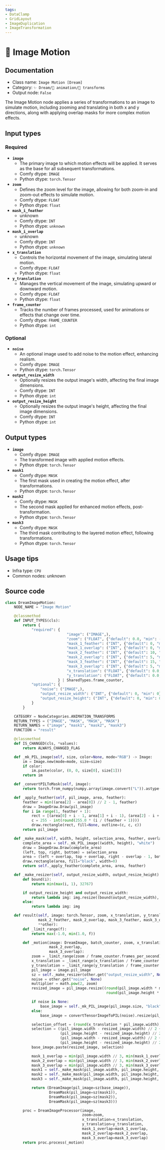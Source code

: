 ```yaml
---
tags:
- DataClamp
- GridLayout
- ImageDuplication
- ImageTransformation
---
```


# 🔀 Image Motion
## Documentation
- Class name: `Image Motion [Dream]`
- Category: `✨ Dream/🎥 animation/🔀 transforms`
- Output node: `False`

The Image Motion node applies a series of transformations to an image to simulate motion, including zooming and translating in both x and y directions, along with applying overlap masks for more complex motion effects.
## Input types
### Required
- **`image`**
    - The primary image to which motion effects will be applied. It serves as the base for all subsequent transformations.
    - Comfy dtype: `IMAGE`
    - Python dtype: `torch.Tensor`
- **`zoom`**
    - Defines the zoom level for the image, allowing for both zoom-in and zoom-out effects to simulate motion.
    - Comfy dtype: `FLOAT`
    - Python dtype: `float`
- **`mask_i_feather`**
    - unknown
    - Comfy dtype: `INT`
    - Python dtype: `unknown`
- **`mask_i_overlap`**
    - unknown
    - Comfy dtype: `INT`
    - Python dtype: `unknown`
- **`x_translation`**
    - Controls the horizontal movement of the image, simulating lateral motion.
    - Comfy dtype: `FLOAT`
    - Python dtype: `float`
- **`y_translation`**
    - Manages the vertical movement of the image, simulating upward or downward motion.
    - Comfy dtype: `FLOAT`
    - Python dtype: `float`
- **`frame_counter`**
    - Tracks the number of frames processed, used for animations or effects that change over time.
    - Comfy dtype: `FRAME_COUNTER`
    - Python dtype: `int`
### Optional
- **`noise`**
    - An optional image used to add noise to the motion effect, enhancing realism.
    - Comfy dtype: `IMAGE`
    - Python dtype: `torch.Tensor`
- **`output_resize_width`**
    - Optionally resizes the output image's width, affecting the final image dimensions.
    - Comfy dtype: `INT`
    - Python dtype: `int`
- **`output_resize_height`**
    - Optionally resizes the output image's height, affecting the final image dimensions.
    - Comfy dtype: `INT`
    - Python dtype: `int`
## Output types
- **`image`**
    - Comfy dtype: `IMAGE`
    - The transformed image with applied motion effects.
    - Python dtype: `torch.Tensor`
- **`mask1`**
    - Comfy dtype: `MASK`
    - The first mask used in creating the motion effect, after transformations.
    - Python dtype: `torch.Tensor`
- **`mask2`**
    - Comfy dtype: `MASK`
    - The second mask applied for enhanced motion effects, post-transformation.
    - Python dtype: `torch.Tensor`
- **`mask3`**
    - Comfy dtype: `MASK`
    - The third mask contributing to the layered motion effect, following transformations.
    - Python dtype: `torch.Tensor`
## Usage tips
- Infra type: `CPU`
- Common nodes: unknown


## Source code
```python
class DreamImageMotion:
    NODE_NAME = "Image Motion"

    @classmethod
    def INPUT_TYPES(cls):
        return {
            "required": {
                            "image": ("IMAGE",),
                            "zoom": ("FLOAT", {"default": 0.0, "min": -10, "max": 10, "step": 0.01}),
                            "mask_1_feather": ("INT", {"default": 0, "min": 0}),
                            "mask_1_overlap": ("INT", {"default": 0, "min": 0}),
                            "mask_2_feather": ("INT", {"default": 10, "min": 0}),
                            "mask_2_overlap": ("INT", {"default": 5, "min": 0}),
                            "mask_3_feather": ("INT", {"default": 15, "min": 0}),
                            "mask_3_overlap": ("INT", {"default": 5, "min": 0}),
                            "x_translation": ("FLOAT", {"default": 0.0, "min": -10, "max": 10, "step": 0.01}),
                            "y_translation": ("FLOAT", {"default": 0.0, "min": -10, "max": 10, "step": 0.01}),
                        } | SharedTypes.frame_counter,
            "optional": {
                "noise": ("IMAGE",),
                "output_resize_width": ("INT", {"default": 0, "min": 0}),
                "output_resize_height": ("INT", {"default": 0, "min": 0})
            }
        }

    CATEGORY = NodeCategories.ANIMATION_TRANSFORMS
    RETURN_TYPES = ("IMAGE", "MASK", "MASK", "MASK")
    RETURN_NAMES = ("image", "mask1", "mask2", "mask3")
    FUNCTION = "result"

    @classmethod
    def IS_CHANGED(cls, *values):
        return ALWAYS_CHANGED_FLAG

    def _mk_PIL_image(self, size, color=None, mode="RGB") -> Image:
        im = Image.new(mode=mode, size=size)
        if color:
            im.paste(color, (0, 0, size[0], size[1]))
        return im

    def _convertPILToMask(self, image):
        return torch.from_numpy(numpy.array(image.convert("L")).astype(numpy.float32) / 255.0)

    def _apply_feather(self, pil_image, area, feather):
        feather = min((area[2] - area[0]) // 2 - 1, feather)
        draw = ImageDraw.Draw(pil_image)
        for i in range(1, feather + 1):
            rect = [(area[0] + i - 1, area[1] + i - 1), (area[2] - i + 1, area[3] - i + 1)]
            c = 255 - int(round(255.0 * (i / (feather + 1))))
            draw.rectangle(rect, fill=None, outline=(c, c, c))
        return pil_image

    def _make_mask(self, width, height, selection_area, feather, overlap):
        complete_area = self._mk_PIL_image((width, height), "white")
        draw = ImageDraw.Draw(complete_area)
        (left, top, right, bottom) = selection_area
        area = (left + overlap, top + overlap, right - overlap - 1, bottom - overlap - 1)
        draw.rectangle(area, fill="black", width=0)
        return self._apply_feather(complete_area, area, feather)

    def _make_resizer(self, output_resize_width, output_resize_height):
        def bound(i):
            return min(max(i, 1), 32767)

        if output_resize_height and output_resize_width:
            return lambda img: img.resize((bound(output_resize_width), bound(output_resize_height)), Resampling.NEAREST)
        else:
            return lambda img: img

    def result(self, image: torch.Tensor, zoom, x_translation, y_translation, mask_1_feather, mask_1_overlap,
               mask_2_feather, mask_2_overlap, mask_3_feather, mask_3_overlap, frame_counter: FrameCounter,
               **other):
        def _limit_range(f):
            return max(-1.0, min(1.0, f))

        def _motion(image: DreamImage, batch_counter, zoom, x_translation, y_translation, mask_1_overlap,
                    mask_2_overlap,
                    mask_3_overlap):
            zoom = _limit_range(zoom / frame_counter.frames_per_second)
            x_translation = _limit_range(x_translation / frame_counter.frames_per_second)
            y_translation = _limit_range(y_translation / frame_counter.frames_per_second)
            pil_image = image.pil_image
            sz = self._make_resizer(other.get("output_resize_width", None), other.get("output_resize_height", None))
            noise = other.get("noise", None)
            multiplier = math.pow(2, zoom)
            resized_image = pil_image.resize((round(pil_image.width * multiplier),
                                              round(pil_image.height * multiplier)), Resampling.BILINEAR)

            if noise is None:
                base_image = self._mk_PIL_image(pil_image.size, "black")
            else:
                base_image = convertTensorImageToPIL(noise).resize(pil_image.size, Resampling.BILINEAR)

            selection_offset = (round(x_translation * pil_image.width), round(y_translation * pil_image.height))
            selection = ((pil_image.width - resized_image.width) // 2 + selection_offset[0],
                         (pil_image.height - resized_image.height) // 2 + selection_offset[1],
                         (pil_image.width - resized_image.width) // 2 + selection_offset[0] + resized_image.width,
                         (pil_image.height - resized_image.height) // 2 + selection_offset[1] + resized_image.height)
            base_image.paste(resized_image, selection)

            mask_1_overlap = min(pil_image.width // 3, min(mask_1_overlap, pil_image.height // 3))
            mask_2_overlap = min(pil_image.width // 3, min(mask_2_overlap, pil_image.height // 3))
            mask_3_overlap = min(pil_image.width // 3, min(mask_3_overlap, pil_image.height // 3))
            mask1 = self._make_mask(pil_image.width, pil_image.height, selection, mask_1_feather, mask_1_overlap)
            mask2 = self._make_mask(pil_image.width, pil_image.height, selection, mask_2_feather, mask_2_overlap)
            mask3 = self._make_mask(pil_image.width, pil_image.height, selection, mask_3_feather, mask_3_overlap)

            return (DreamImage(pil_image=sz(base_image)),
                    DreamMask(pil_image=sz(mask1)),
                    DreamMask(pil_image=sz(mask2)),
                    DreamMask(pil_image=sz(mask3)))

        proc = DreamImageProcessor(image,
                                   zoom=zoom,
                                   x_translation=x_translation,
                                   y_translation=y_translation,
                                   mask_1_overlap=mask_1_overlap,
                                   mask_2_overlap=mask_2_overlap,
                                   mask_3_overlap=mask_3_overlap)
        return proc.process(_motion)

```
